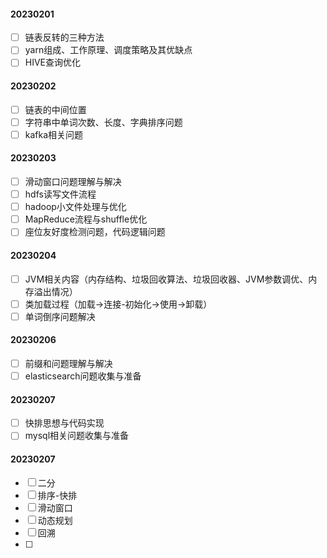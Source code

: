 #### 20230201

- [ ] 链表反转的三种方法
- [ ] yarn组成、工作原理、调度策略及其优缺点
- [ ] HIVE查询优化

#### 20230202

- [ ] 链表的中间位置
- [ ] 字符串中单词次数、长度、字典排序问题
- [ ] kafka相关问题

#### 20230203

- [ ] 滑动窗口问题理解与解决
- [ ] hdfs读写文件流程
- [ ] hadoop小文件处理与优化
- [ ] MapReduce流程与shuffle优化
- [ ] 座位友好度检测问题，代码逻辑问题

#### 20230204

- [ ] JVM相关内容（内存结构、垃圾回收算法、垃圾回收器、JVM参数调优、内存溢出情况）
- [ ] 类加载过程（加载->连接-初始化->使用->卸载）
- [ ] 单词倒序问题解决

#### 20230206

- [ ] 前缀和问题理解与解决
- [ ] elasticsearch问题收集与准备

#### 20230207

- [ ] 快排思想与代码实现
- [ ] mysql相关问题收集与准备

#### 20230207

- [ ] 二分
- [ ] 排序-快排
- [ ] 滑动窗口
- [ ] 动态规划
- [ ] 回溯
- [ ] 